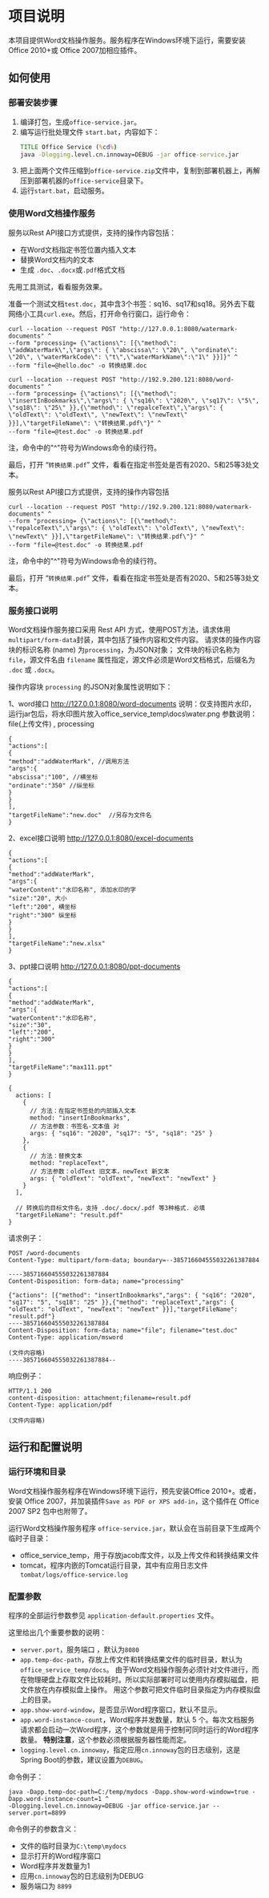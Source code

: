 # 项目说明
本项目提供Word文档操作服务。服务程序在Windows环境下运行，需要安装Office 2010+或 Office 2007加相应插件。

## 如何使用

### 部署安装步骤
1. 编译打包，生成`office-service.jar`。
2. 编写运行批处理文件 `start.bat`，内容如下：
   ```bat
   TITLE Office Service (%cd%)
   java -Dlogging.level.cn.innoway=DEBUG -jar office-service.jar
   ```
3. 把上面两个文件压缩到`office-service.zip`文件中，复制到部署机器上，再解压到部署机器的`office-service`目录下。
4. 运行`start.bat`，启动服务。

### 使用Word文档操作服务
服务以Rest API接口方式提供，支持的操作内容包括：
- 在Word文档指定书签位置内插入文本
- 替换Word文档内的文本
- 生成 `.doc`、`.docx`或`.pdf`格式文档

先用工具测试，看看服务效果。

准备一个测试文档`test.doc`，其中含3个书签：sq16、sq17和sq18。另外去下载网络小工具`curl.exe`。然后，打开命令行窗口，运行命令：
```
curl --location --request POST "http://127.0.0.1:8080/watermark-documents" ^
--form "processing= {\"actions\": [{\"method\": \"addWaterMark\",\"args\": { \"abscissa\": \"20\", \"ordinate\": \"20\", \"waterMarkCode\": \"t\",\"waterMarkName\":\"1\" }}]}" ^
--form "file=@hello.doc" -o 转换结果.doc
```

```
curl --location --request POST "http://192.9.200.121:8080/word-documents" ^
--form "processing= {\"actions\": [{\"method\": \"insertInBookmarks\",\"args\": { \"sq16\": \"2020\", \"sq17\": \"5\", \"sq18\": \"25\" }},{\"method\": \"repalceText\",\"args\": { \"oldText\": \"oldText\", \"newText\": \"newText\" }}],\"targetFileName\": \"转换结果.pdf\"}" ^
--form "file=@test.doc" -o 转换结果.pdf
```

注，命令中的"^"符号为Windows命令的续行符。

最后，打开 “`转换结果.pdf`” 文件，看看在指定书签处是否有2020、5和25等3处文本。



服务以Rest API接口方式提供，支持的操作内容包括

```
curl --location --request POST "http://192.9.200.121:8080/watermark-documents" ^
--form "processing= {\"actions\": [{\"method\": \"repalceText\",\"args\": { \"oldText\": \"oldText\", \"newText\": \"newText\" }}],\"targetFileName\": \"转换结果.pdf\"}" ^
--form "file=@test.doc" -o 转换结果.pdf
```

注，命令中的"^"符号为Windows命令的续行符。

最后，打开 “`转换结果.pdf`” 文件，看看在指定书签处是否有2020、5和25等3处文本。

### 服务接口说明

Word文档操作服务接口采用 Rest API 方式，使用POST方法，请求体用`multipart/form-data`封装，其中包括了操作内容和文件内容。
请求体的操作内容块的标识名称 (name) 为`processing`，为JSON对象；
文件块的标识名称为`file`，源文件名由 `filename` 属性指定，源文件必须是Word文档格式，后缀名为 `.doc` 或 `.docx`。

操作内容块 `processing` 的JSON对象属性说明如下：

1、word接口 http://127.0.0.1:8080/word-documents
说明：仅支持图片水印，运行jar包后，将水印图片放入office_service_temp\docs\water.png
参数说明： file(上传文件) , processing
```
{
"actions":[
{
"method":"addWaterMark", //调用方法
"args":{
"abscissa":"100", //横坐标
"ordinate":"350" //纵坐标
}
}
],
"targetFileName":"new.doc"  //另存为文件名
}

```
2、excel接口说明 http://127.0.0.1:8080/excel-documents
```
{
"actions":[
{
"method":"addWaterMark",
"args":{
"waterContent":"水印名称", 添加水印的字
"size":"20", 大小
"left":"200", 横坐标
"right":"300" 纵坐标
}
}
],
"targetFileName":"new.xlsx"
}
```
3、ppt接口说明  http://127.0.0.1:8080/ppt-documents
````
{
"actions":[
{
"method":"addWaterMark",
"args":{
"waterContent":"水印名称",
"size":"30",
"left":"200",
"right":"300"
}
}
],
"targetFileName":"max111.ppt"
}
````

```
{
  actions: [
    {
      // 方法：在指定书签处的内部插入文本
      method: "insertInBookmarks",
      // 方法参数：书签名-文本值 对
      args: { "sq16": "2020", "sq17": "5", "sq18": "25" }
    },
    {
      // 方法：替换文本
      method: "replaceText",
      // 方法参数：oldText 旧文本，newText 新文本
      args: { "oldText": "oldText", "newText": "newText" }
    }
  ],
  
  // 转换后的目标文件名，支持 .doc/.docx/.pdf 等3种格式. 必填
  "targetFileName": "result.pdf"
}
```

请求例子：

```
POST /word-documents
Content-Type: multipart/form-data; boundary=--385716604555032261387884

----385716604555032261387884
Content-Disposition: form-data; name="processing"

{"actions": [{"method": "insertInBookmarks","args": { "sq16": "2020", "sq17": "5", "sq18": "25" }},{"method": "replaceText","args": { "oldText": "oldText", "newText": "newText" }}],"targetFileName": "result.pdf"}
----385716604555032261387884
Content-Disposition: form-data; name="file"; filename="test.doc"
Content-Type: application/msword

(文件内容略)
----385716604555032261387884--
```

响应例子：

```
HTTP/1.1 200
content-disposition: attachment;filename=result.pdf
Content-Type: application/pdf

(文件内容略)
```

## 运行和配置说明

### 运行环境和目录
Word文档操作服务程序在Windows环境下运行，预先安装Office 2010+。或者，安装 Office 2007，并加装插件`Save as PDF or XPS add-in`，这个插件在
Office 2007 SP2 包中也附带了。

运行Word文档操作服务程序 `office-service.jar`，默认会在当前目录下生成两个临时子目录：
- office_service_temp，用于存放jacob库文件，以及上传文件和转换结果文件
- tomcat，程序内嵌的Tomcat运行目录，其中有应用日志文件 `tombat/logs/office-service.log`

### 配置参数
程序的全部运行参数参见 `application-default.properties` 文件。

这里给出几个重要参数的说明：

- `server.port`，服务端口 ，默认为`8080`
- `app.temp-doc-path`，存放上传文件和转换结果文件的临时目录，默认为 `office_service_temp/docs`。
由于Word文档操作服务必须针对文件进行，而在物理硬盘上存取文件比较耗时。所以实际部署时可以使用内存模拟磁盘，把文件放在内存模拟盘上操作。
用这个参数可把文件临时目录指定为内存模拟盘上的目录。
- `app.show-word-window`，是否显示Word程序窗口，默认不显示。
- `app.word-instance-count`，Word程序并发数量，默认 5 个。每次文档服务请求都会启动一次Word程序，这个参数就是用于控制可同时运行的Word程序数量。
  **特别注意**，这个参数必须根据服务器性能而定。
- `logging.level.cn.innoway`，指定应用`cn.innoway`包的日志级别，这是Spring Boot的参数，建议设置为`DEBUG`。

命令例子：
```
java -Dapp.temp-doc-path=C:/temp/mydocs -Dapp.show-word-window=true -Dapp.word-instance-count=1 ^
-Dlogging.level.cn.innoway=DEBUG -jar office-service.jar --server.port=8899
```

命令例子的参数含义：
- 文件的临时目录为`C:\temp\mydocs`
- 显示打开的Word程序窗口
- Word程序并发数量为1
- 应用`cn.innoway`包的日志级别为DEBUG
- 服务端口为 `8899`



